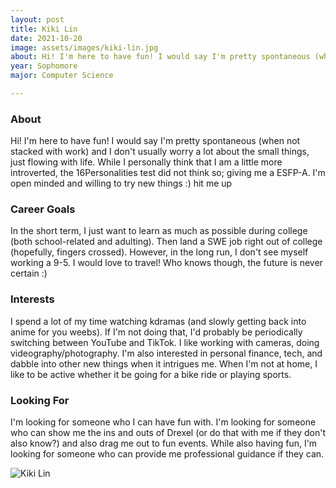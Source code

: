 ```yaml
---
layout: post
title: Kiki Lin 
date: 2021-10-20
image: assets/images/kiki-lin.jpg
about: Hi! I'm here to have fun! I would say I'm pretty spontaneous (when not stacked with work) and I don't usually worry a lot about the small things, just flowing with life. While I personally think that I am a little more introverted, the 16Personalities test did not think so; giving me a ESFP-A.  I'm open minded and willing to try new things :) hit me up
year: Sophomore
major: Computer Science

---
```


### About

Hi! I'm here to have fun! I would say I'm pretty spontaneous (when not stacked with work) and I don't usually worry a lot about the small things, just flowing with life. While I personally think that I am a little more introverted, the 16Personalities test did not think so; giving me a ESFP-A.  I'm open minded and willing to try new things :) hit me up

### Career Goals

In the short term, I just want to learn as much as possible during college (both school-related and adulting). Then land a SWE job right out of college (hopefully, fingers crossed). However, in the long run, I don't see myself working a 9-5. I would love to travel! Who knows though, the future is never certain :)

### Interests

I spend a lot of my time watching kdramas (and slowly getting back into anime for you weebs). If I'm not doing that, I'd probably be periodically switching between YouTube and TikTok. I like working with cameras, doing videography/photography. I'm also interested in personal finance, tech, and dabble into other new things when it intrigues me. When I'm not at home, I like to be active whether it be going for a bike ride or playing sports. 

### Looking For

I'm looking for someone who I can have fun with. I'm looking for someone who can show me the ins and outs of Drexel (or do that with me if they don't also know?) and also drag me out to fun events. While also having fun, I'm looking for someone who can provide me professional guidance if they can. 

<div class="text-center my-5">
    <img src="https://sase-drexel.github.io/mentorship-2021/kiki-lin.jpg" alt="Kiki Lin" class="rounded post-img" />
</div>
